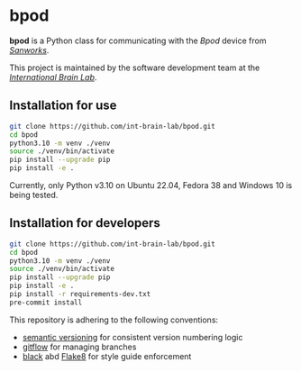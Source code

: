 bpod
====

**bpod** is a Python class for communicating with the *Bpod* device from [*Sanworks*](https://sanworks.io/).

This project is maintained by the software development team at the
[*International Brain Lab*](https://internationalbrainlab.org/).

Installation for use
--------------------

``` bash
git clone https://github.com/int-brain-lab/bpod.git
cd bpod
python3.10 -m venv ./venv
source ./venv/bin/activate
pip install --upgrade pip
pip install -e .
```

Currently, only Python v3.10 on Ubuntu 22.04, Fedora 38 and Windows 10 is being tested.

Installation for developers
---------------------------

``` bash
git clone https://github.com/int-brain-lab/bpod.git
cd bpod
python3.10 -m venv ./venv
source ./venv/bin/activate
pip install --upgrade pip
pip install -e .
pip install -r requirements-dev.txt
pre-commit install
```

This repository is adhering to the following conventions:

* [semantic versioning](https://semver.org/) for consistent version numbering logic
* [gitflow](https://www.atlassian.com/git/tutorials/comparing-workflows/gitflow-workflow)
  for managing branches
* [black](https://github.com/psf/black) abd [Flake8](https://flake8.pycqa.org/) for style guide enforcement
